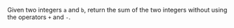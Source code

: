 Given two integers `a` and `b`, return the sum of the two integers without using the operators `+` and `-`.
